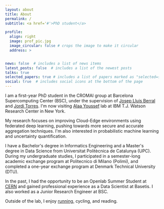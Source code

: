 ```yaml
---
layout: about
title: About
permalink: /
subtitle: <a href='#'>PhD student</a>

profile:
  align: right
  image: prof_pic.jpg
  image_circular: false # crops the image to make it circular
  address: >


news: false  # includes a list of news items
latest_posts: false  # includes a list of the newest posts
talks: true
selected_papers: true # includes a list of papers marked as "selected={true}"
social: true  # includes social icons at the bottom of the page
---
```


I am a first-year PhD student in the CROMAI group at Barcelona Supercomputing Center (BSC), under the supervision of [Josep Lluis Berral](https://www.berralgarcia.com/) and [Jordi Torres](https://torres.ai/). I'm now visiting [Alaa Youssef](https://research.ibm.com/people/alaa-youssef) lab at IBM T.J. Watson Research Center in New York.

My research focuses on improving Cloud-Edge environments using federated deep learning, pushing towards more secure and accurate aggregation techniques. I'm also interested in probabilistic machine learning and uncertainty quantification.

I have a Bachelor's degree in Informatics Engineering and a Master's degree in Data Science from Universitat Politècnica de Catalunya (UPC). During my undergraduate studies, I participated in a semester-long academic exchange program at Politecnico di Milano (Polimi), and completed a one-year exchange program at Denmark Technical University (DTU).

In the past, I had the opportunity to be an Openlab Summer Student at [CERN](https://home.cern/science/computing/cern-openlab) and gained professional experience as a Data Scientist at Basetis. I also worked as a Junior Research Engineer at BSC.

Outside of the lab, I enjoy [running](https://www.strava.com/athletes/44816409), cycling, and reading.